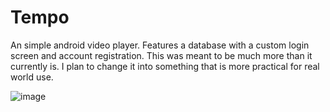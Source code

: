 # Tempo

An simple android video player. Features a database with a custom login screen and account registration. 
This was meant to be much more than it currently is. I plan to change it into something that is more practical for real world use.  

![image](https://user-images.githubusercontent.com/20867959/63237986-4edfcb00-c212-11e9-9dc2-e78c25a81c68.png)

